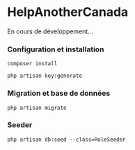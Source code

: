 # HelpAnotherCanada

En cours de développement...

### Configuration et installation

    composer install

    php artisan key:generate

### Migration et base de données

    php artisan migrate

### Seeder

    php artisan db:seed --class=RoleSeeder